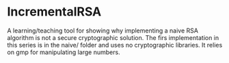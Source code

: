 # IncrementalRSA
A learning/teaching tool for showing why implementing a naive RSA algorithm is not a secure cryptographic solution.
The firs implementation in this series is in the naive/ folder and uses no cryptographic libraries.  It relies on gmp for manipulating large numbers.
